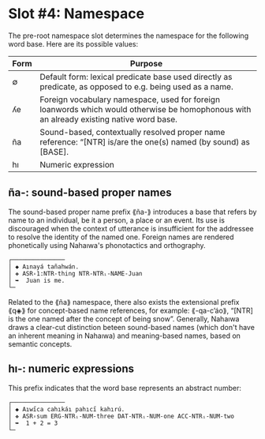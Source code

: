 # Slot #4: Namespace

The pre-root namespace slot determines the namespace for the following word base. Here are its possible values:

| Form | Purpose |
|------|---------|
| ∅    | Default form: lexical predicate base used directly as predicate, as opposed to e.g. being used as a name. |
| ʎe   | Foreign vocabulary namespace, used for foreign loanwords which would otherwise be homophonous with an already existing native word base. |
| ña   | Sound-based, contextually resolved proper name reference: “[NTR] is/are the one(s) named (by sound) as [BASE]. |
| hı   | Numeric expression |

## ña-: sound-based proper names

The sound-based proper name prefix ⟪ña-⟫ introduces a base that refers by name to an individual, be it a person, a place or an event. Its use is discouraged when the context of utterance is insufficient for the addressee to resolve the identity of the named one. Foreign names are rendered phonetically using Nahaıwa's phonotactics and orthography.

```
┌───────────────
│ ◆ Aınayá tañahwán.
│ ❖ ASR꞊1:NTR-thing NTR-NTRᵢ-NAME-Juan
│ ➥  Juan is me.
└─
```

Related to the ⟪ña⟫ namespace, there also exists the extensional prefix ⟪q◈⟫ for concept-based name references, for example: ⟪-qa-cʼáo⟫, “[NTR] is the one named after the concept of being snow”. Generally, Nahaıwa draws a clear-cut distinction beteen sound-based names (which don't have an inherent meaning in Nahaıwa) and meaning-based names, based on semantic concepts.

## hı-: numeric expressions

This prefix indicates that the word base represents an abstract number:

```
┌───────────────
│ ◆ Aıwı̋ca cahıkáı pahıcı̋ kahırú.
│ ❖ ASR꞊sum ERG-NTRᵢ-NUM-three DAT-NTRᵢ-NUM-one ACC-NTRᵢ-NUM-two
│ ➥  1 + 2 = 3
└─
```


